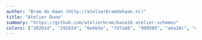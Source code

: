 ```yaml
---
author: "Bram de Haan (http://atelierbramdehaan.nl)"
title: "Atelier Dune"
summary: "https://github.com/atelierbram/base16-atelier-schemes"
colors: ["20201d", "292824", "6e6b5e", "7d7a68", "999580", "a6a28c", "e8e4cf", "fefbec", "d73737", "b65611", "ae9513", "60ac39", "1fad83", "6684e1", "b854d4", "d43552"]
---
```

